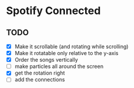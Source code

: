 # Spotify Connected

## TODO

- [X] Make it scrollable (and rotating while scrolling)
- [X] Make it rotatable only relative to the y-axis
- [X] Order the songs vertically
- [ ] make particles all around the screen
- [X] get the rotation right
- [ ] add the connections
